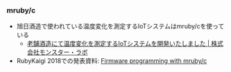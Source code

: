 ### mruby/c

* 旭日酒造で使われている温度変化を測定するIoTシステムはmruby/cを使っている
  * [老舗酒造にて温度変化を測定するIoTシステムを開発いたしました \| 株式会社モンスター・ラボ](https://monstar-lab.com/shimane_iot_180426/)
* RubyKaigi 2018での発表資料: [Firmware programming with mruby/c](https://slide.rabbit-shocker.org/authors/hasumikin/rubykaigi2018/)
